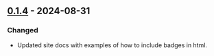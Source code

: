 ## [0.1.4] - 2024-08-31

### Changed

- Updated site docs with examples of how to include badges in html.

[0.1.4]: https://github.com/ngerakines/badgeblue/compare/0.1.3..0.1.4

<!-- generated by git-cliff -->
